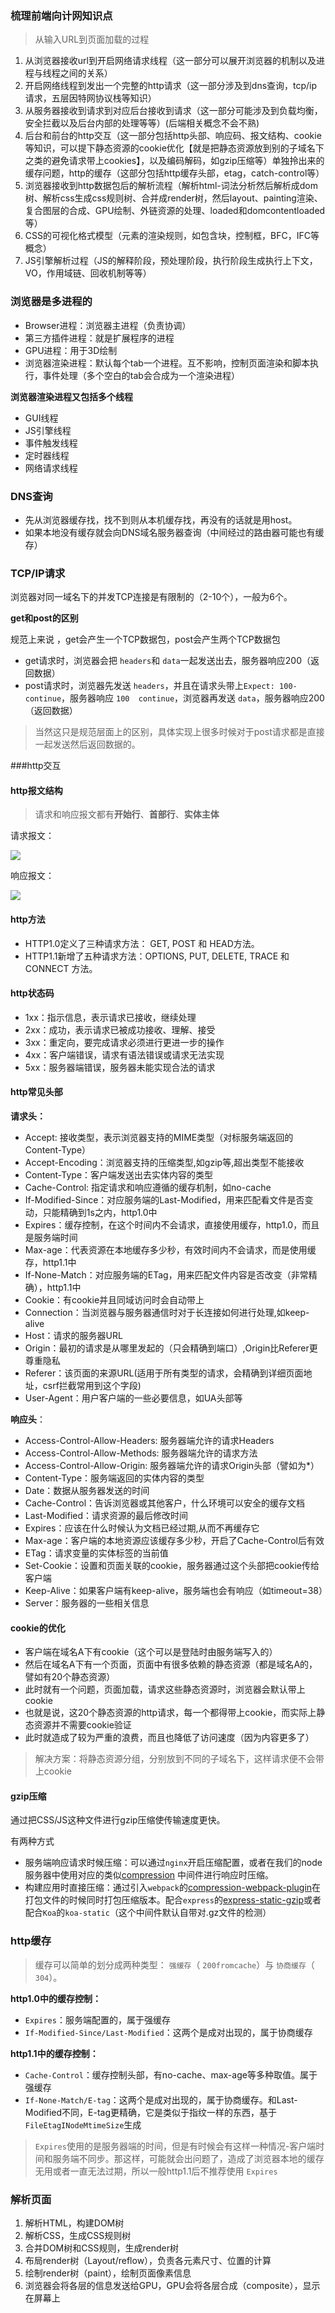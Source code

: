 ### 梳理前端向计网知识点

> 从输入URL到页面加载的过程

1. 从浏览器接收url到开启网络请求线程（这一部分可以展开浏览器的机制以及进程与线程之间的关系）
2. 开启网络线程到发出一个完整的http请求（这一部分涉及到dns查询，tcp/ip请求，五层因特网协议栈等知识）
3. 从服务器接收到请求到对应后台接收到请求（这一部分可能涉及到负载均衡，安全拦截以及后台内部的处理等等）(后端相关概念不会不熟)
4. 后台和前台的http交互（这一部分包括http头部、响应码、报文结构、cookie等知识，可以提下静态资源的cookie优化【就是把静态资源放到别的子域名下之类的避免请求带上cookies】，以及编码解码，如gzip压缩等）单独拎出来的缓存问题，http的缓存（这部分包括http缓存头部，etag，catch-control等）
6. 浏览器接收到http数据包后的解析流程（解析html-词法分析然后解析成dom树、解析css生成css规则树、合并成render树，然后layout、painting渲染、复合图层的合成、GPU绘制、外链资源的处理、loaded和domcontentloaded等）
7. CSS的可视化格式模型（元素的渲染规则，如包含块，控制框，BFC，IFC等概念）
8. JS引擎解析过程（JS的解释阶段，预处理阶段，执行阶段生成执行上下文，VO，作用域链、回收机制等等）



### 浏览器是多进程的

- Browser进程：浏览器主进程（负责协调）
- 第三方插件进程：就是扩展程序的进程
- GPU进程：用于3D绘制
- 浏览器渲染进程：默认每个tab一个进程。互不影响，控制页面渲染和脚本执行，事件处理（多个空白的tab会合成为一个渲染进程）



**浏览器渲染进程又包括多个线程**

- GUI线程
- JS引擎线程
- 事件触发线程
- 定时器线程
- 网络请求线程



### DNS查询

- 先从浏览器缓存找，找不到则从本机缓存找，再没有的话就是用host。
- 如果本地没有缓存就会向DNS域名服务器查询（中间经过的路由器可能也有缓存）



### TCP/IP请求

浏览器对同一域名下的并发TCP连接是有限制的（2-10个），一般为6个。



**get和post的区别**

规范上来说 ，get会产生一个TCP数据包，post会产生两个TCP数据包

- get请求时，浏览器会把 `headers`和 `data`一起发送出去，服务器响应200（返回数据）
- post请求时，浏览器先发送 `headers`，并且在请求头带上`Expect: 100-continue`，服务器响应 `100  continue`，浏览器再发送 `data`，服务器响应200（返回数据）

> 当然这只是规范层面上的区别，具体实现上很多时候对于post请求都是直接一起发送然后返回数据的。



###http交互

#### http报文结构

>  请求和响应报文都有**开始行**、**首部行**、**实体主体**

请求报文：

![](E:\myGit\prepare-for-interview\JS\img\20170417103005064.jpg)



响应报文：

![](E:\myGit\prepare-for-interview\JS\img\20170417102928111.jpg)

#### http方法

- HTTP1.0定义了三种请求方法： GET, POST 和 HEAD方法。
- HTTP1.1新增了五种请求方法：OPTIONS, PUT, DELETE, TRACE 和 CONNECT 方法。



#### http状态码

- 1xx：指示信息，表示请求已接收，继续处理
- 2xx：成功，表示请求已被成功接收、理解、接受
- 3xx：重定向，要完成请求必须进行更进一步的操作
- 4xx：客户端错误，请求有语法错误或请求无法实现
- 5xx：服务器端错误，服务器未能实现合法的请求



#### http常见头部

**请求头：**

- Accept: 接收类型，表示浏览器支持的MIME类型（对标服务端返回的Content-Type）
- Accept-Encoding：浏览器支持的压缩类型,如gzip等,超出类型不能接收
- Content-Type：客户端发送出去实体内容的类型
- Cache-Control: 指定请求和响应遵循的缓存机制，如no-cache
- If-Modified-Since：对应服务端的Last-Modified，用来匹配看文件是否变动，只能精确到1s之内，http1.0中
- Expires：缓存控制，在这个时间内不会请求，直接使用缓存，http1.0，而且是服务端时间
- Max-age：代表资源在本地缓存多少秒，有效时间内不会请求，而是使用缓存，http1.1中
- If-None-Match：对应服务端的ETag，用来匹配文件内容是否改变（非常精确），http1.1中
- Cookie：有cookie并且同域访问时会自动带上
- Connection：当浏览器与服务器通信时对于长连接如何进行处理,如keep-alive
- Host：请求的服务器URL
- Origin：最初的请求是从哪里发起的（只会精确到端口）,Origin比Referer更尊重隐私
- Referer：该页面的来源URL(适用于所有类型的请求，会精确到详细页面地址，csrf拦截常用到这个字段)
- User-Agent：用户客户端的一些必要信息，如UA头部等



**响应头**：

- Access-Control-Allow-Headers: 服务器端允许的请求Headers
- Access-Control-Allow-Methods: 服务器端允许的请求方法
- Access-Control-Allow-Origin: 服务器端允许的请求Origin头部（譬如为*）
- Content-Type：服务端返回的实体内容的类型
- Date：数据从服务器发送的时间
- Cache-Control：告诉浏览器或其他客户，什么环境可以安全的缓存文档
- Last-Modified：请求资源的最后修改时间
- Expires：应该在什么时候认为文档已经过期,从而不再缓存它
- Max-age：客户端的本地资源应该缓存多少秒，开启了Cache-Control后有效
- ETag：请求变量的实体标签的当前值
- Set-Cookie：设置和页面关联的cookie，服务器通过这个头部把cookie传给客户端
- Keep-Alive：如果客户端有keep-alive，服务端也会有响应（如timeout=38）
- Server：服务器的一些相关信息



#### cookie的优化

- 客户端在域名A下有cookie（这个可以是登陆时由服务端写入的）
- 然后在域名A下有一个页面，页面中有很多依赖的静态资源（都是域名A的，譬如有20个静态资源）
- 此时就有一个问题，页面加载，请求这些静态资源时，浏览器会默认带上cookie
- 也就是说，这20个静态资源的http请求，每一个都得带上cookie，而实际上静态资源并不需要cookie验证
- 此时就造成了较为严重的浪费，而且也降低了访问速度（因为内容更多了）

> 解决方案：将静态资源分组，分别放到不同的子域名下，这样请求便不会带上cookie



#### gzip压缩

通过把CSS/JS这种文件进行gzip压缩使传输速度更快。

有两种方式

- 服务端响应请求时候压缩：可以通过`nginx`开启压缩配置，或者在我们的node服务器中使用对应的类似[compression](https://github.com/expressjs/compression) 中间件进行响应时压缩。
- 构建应用时直接压缩：通过引入`webpack`的[compression-webpack-plugin](https://github.com/webpack-contrib/compression-webpack-plugin)在打包文件的时候同时打包压缩版本。配合`express`的[express-static-gzip](https://github.com/tkoenig89/express-static-gzip)或者配合`Koa`的`koa-static`（这个中间件默认自带对.gz文件的检测）



### http缓存

> 缓存可以简单的划分成两种类型： `强缓存`（ `200fromcache`）与 `协商缓存`（ `304`）。

**http1.0中的缓存控制：**

- `Expires`：服务端配置的，属于强缓存
- `If-Modified-Since/Last-Modified`：这两个是成对出现的，属于协商缓存

**http1.1中的缓存控制：**

- `Cache-Control`：缓存控制头部，有no-cache、max-age等多种取值。属于强缓存
- `If-None-Match/E-tag`：这两个是成对出现的，属于协商缓存。和Last-Modified不同，E-tag更精确，它是类似于指纹一样的东西，基于 `FileEtagINodeMtimeSize`生成

> `Expires`使用的是服务器端的时间，但是有时候会有这样一种情况-客户端时间和服务端不同步。那这样，可能就会出问题了，造成了浏览器本地的缓存无用或者一直无法过期，所以一般http1.1后不推荐使用 `Expires`



### 解析页面

1. 解析HTML，构建DOM树
2. 解析CSS，生成CSS规则树
3. 合并DOM树和CSS规则，生成render树
4. 布局render树（Layout/reflow），负责各元素尺寸、位置的计算
5. 绘制render树（paint），绘制页面像素信息
6. 浏览器会将各层的信息发送给GPU，GPU会将各层合成（composite），显示在屏幕上